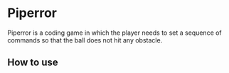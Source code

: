 # Piperror

Piperror is a coding game in which the player needs to set a sequence of commands so that the ball does not hit any obstacle.

## How to use

